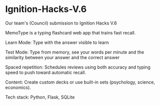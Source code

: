 # Ignition-Hacks-V.6
Our team's (Council) submission to Ignition Hacks V.6

MemoType is a typing flashcard web app that trains fast recall.

Learn Mode: Type with the answer visible to learn

Test Mode: Type from memory, see your words per minute and the similarity between your answer and the correct answer

Spaced repetition: Schedules reviews using both accuracy and typing speed to push toward automatic recall. 

Content: Create custom decks or use built-in sets (psychology, science, economics).

Tech stack: Python, Flask, SQLite

